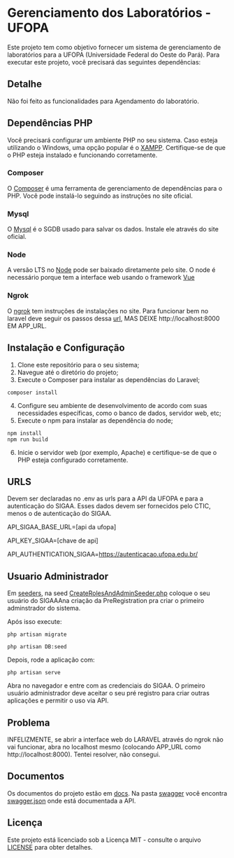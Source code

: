 # Gerenciamento dos Laboratórios - UFOPA

Este projeto tem como objetivo fornecer um sistema de gerenciamento de laboratórios para a UFOPA (Universidade Federal do Oeste do Pará). Para executar este projeto, você precisará das seguintes dependências:

## Detalhe
Não foi feito as funcionalidades para Agendamento do laboratório.

## Dependências PHP

Você precisará configurar um ambiente PHP no seu sistema. Caso esteja utilizando o Windows, uma opção popular é o [XAMPP](https://www.apachefriends.org/index.html). Certifique-se de que o PHP esteja instalado e funcionando corretamente.

### Composer

O [Composer](https://getcomposer.org/) é uma ferramenta de gerenciamento de dependências para o PHP. Você pode instalá-lo seguindo as instruções no site oficial.


### Mysql

O [Mysql](https://www.mysql.com/) é o SGDB usado para salvar os dados. Instale ele através do site oficial.

### Node
A versão LTS no  [Node](https://nodejs.org/en) pode ser baixado diretamente pelo site. O node é necessário porque tem a interface web usando o framework [Vue](https://vuejs.org/)

### Ngrok
O [ngrok](https://dashboard.ngrok.com/get-started/setup) tem instruções de instalações no site. 
Para funcionar bem no laravel deve seguir os passos dessa [url](https://wallacemaxters.com.br/blog/60/utilizando-ngrok-com-laravel), MAS DEIXE http://localhost:8000 EM APP_URL. 



## Instalação e Configuração

1. Clone este repositório para o seu sistema;
2. Navegue até o diretório do projeto;
3. Execute o Composer para instalar as dependências do Laravel;
```
composer install
```
4. Configure seu ambiente de desenvolvimento de acordo com suas necessidades específicas, como o banco de dados, servidor web, etc;
5. Execute o npm para instalar as dependência do node;
 ```
npm install
npm run build
```
6. Inicie o servidor web (por exemplo, Apache) e certifique-se de que o PHP esteja configurado corretamente.

## URLS

Devem ser declaradas no .env as urls para a API da UFOPA e para a autenticação do SIGAA. Esses dados devem ser fornecidos pelo CTIC, menos o de autenticação do SIGAA.

API_SIGAA_BASE_URL=[api da ufopa]

API_KEY_SIGAA=[chave de api]

API_AUTHENTICATION_SIGAA=https://autenticacao.ufopa.edu.br/

## Usuario Administrador
Em [seeders](database%2Fseeders), na seed [CreateRolesAndAdminSeeder.php](database%2Fseeders%2FCreateRolesAndAdminSeeder.php) coloque o seu usuário do SIGAAAna criação da PreRegistration pra criar o primeiro adminstrador do sistema.

Após isso execute:
```shell
php artisan migrate

php artisan DB:seed
```
Depois, rode a aplicação com:
```shell
php artisan serve
```
Abra no navegador e entre com as credenciais do SIGAA. O primeiro usuário administrador deve aceitar o seu pré registro para criar outras aplicações e permitir o uso via API.

## Problema
INFELIZMENTE, se abrir a interface web do LARAVEL através do ngrok não vai funcionar, abra no localhost mesmo (colocando APP_URL como http://localhost:8000). Tentei resolver, não consegui.
## Documentos
Os documentos do projeto estão em [docs](docs). Na pasta [swagger](public%2Fswagger) você encontra [swagger.json](public%2Fswagger%2Fswagger.json) onde está documentada a API.
## Licença

Este projeto está licenciado sob a Licença MIT - consulte o arquivo [LICENSE](LICENSE) para obter detalhes.
